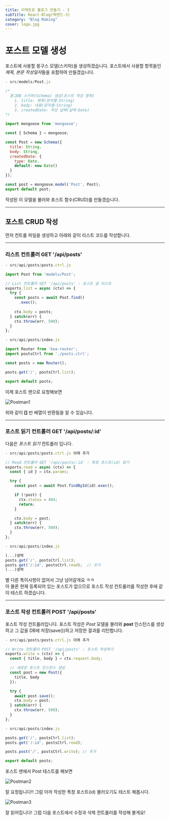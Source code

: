 ```yaml
---
title: 리액트로 블로그 만들기 - 3
subTitle: React-Blog(백엔드-3)
category: "Blog Making"
cover: logo.jpg
---
```


# 포스트 모델 생성
포스트에 사용할 몽구스 모델(스키마)을 생성하겠습니다. 포스트에서 사용할 항목들인 *제목, 본문 작성일자*들을
포함하여 만들겠습니다.

```js
- src/models/Post.js

/*
  몽고DB 스키마(Schema) 생성(포스트 작성 항목)
    1. title: 제목(문자열-String)
    2. body: 내용(문자열-String)
    3. createdDate: 작성 날짜(날짜-Date)
*/

import mongoose from 'mongoose';

const { Schema } = mongoose;

const Post = new Schema({
  title: String,
  body: String,
  createdDate: {
    type: Date,
    default: new Date()
  }
});

const post = mongoose.model('Post', Post);
export default post;
```

작성된 이 모델을 불러와 포스트 함수(CRUD)를 만들겠습니다.  

***

## 포스트 CRUD 작성
먼저 컨트롤 파일을 생성하고 아래와 같이 리스트 코드를 작성합니다.

***

### 리스트 컨트롤러 GET '/api/posts'

```js
- src/api/posts/posts.ctrl.js

import Post from 'models/Post';

// List 컨트롤러 GET '/api/posts' : 포스트 글 리스트
exports.list = async (ctx) => {
  try {
    const posts = await Post.find()
      .exec();
    
    ctx.body = posts;
  } catch(err) {
    ctx.throw(err, 500);
  }
};
```

```js
- src/api/posts/index.js

import Router from 'koa-router';
import postsCtrl from './posts.ctrl';

const posts = new Router();

posts.get('/', postsCtrl.list);

export default posts;
```

이제 포스트 맨으로 요청해보면

![Postman1](./postman1.png)

위와 같이 **[]** 빈 배열이 반환됨을 알 수 있습니다.

***

### 포스트 읽기 컨트롤러 GET '/api/posts/:id'
다음은 *포스트 읽기* 컨트롤러 입니다.

```js
- src/api/posts/posts.ctrl.js 아래 추가

// Read 컨트롤러 GET '/api/posts/:id' : 특정 포스트(id) 읽기
exports.read = async (ctx) => {
  const { id } = ctx.params;

  try {
    const post = await Post.findById(id).exec();

    if (!post) {
      ctx.status = 404;
      return;
    }

    ctx.body = post;
  } catch(err) {
    ctx.throw(err, 500);
  }
};
```

```js
- src/api/posts/index.js

(...)생략
posts.get('/', postsCtrl.list);
posts.get('/:id', postsCtrl.read);  // 추가
(...)생략
```

별 다른 특이사항이 없어서 그냥 넘어갈게요 ㅋㅋ  
아 물론 현재 등록되어 있는 포스트가 없으므로 포스트 작성 컨트롤러를 작성한 후에 같이 테스트 하겠습니다.

***

### 포스트 작성 컨트롤러 POST '/api/posts'
포스트 작성 컨트롤러입니다. 포스트 작성은 *Post* 모델을 불러와 **post** 인스턴스를 생성하고
그 값을 DB에 저장(save())하고 저장한 결과를 리턴합니다.

```js
- src/api/posts/posts.ctrl.js 아래 추가

// Write 컨트롤러 POST '/api/posts' : 포스트 작성하기
exports.write = (ctx) => {
  const { title, body } = ctx.request.body;

  // 새로운 포스트 인스턴스 생성
  const post = new Post({
    title, body
  });

  try {
    await post.save();
    ctx.body = post;
  } catch(err) {
    ctx.throw(err, 500);
  }
};
```

```js
- src/api/posts/index.js

posts.get('/', postsCtrl.list);
posts.get('/:id', postsCtrl.read);

posts.post('/', postsCtrl.write); // 추가

export default posts;
```

포스트 맨에서 Post 테스트를 해보면

![Postman2](./postman2.png)

잘 요청됩니다!! 그럼 아까 작성한 특정 포스트(id) 불러오기도 테스트 해봅시다.

![Postman3](./postman3.png)

잘 읽어집니다! 그럼 다음 포스트에서 수정과 삭제 컨트롤러를 작성해 볼게요!